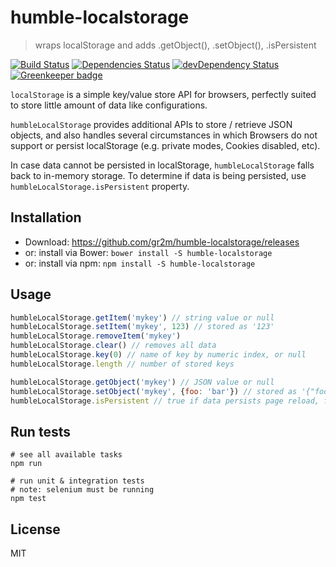 # humble-localstorage

> wraps localStorage and adds .getObject(), .setObject(), .isPersistent

[![Build Status](https://travis-ci.org/gr2m/humble-localstorage.png?branch=master)](https://travis-ci.org/gr2m/humble-localstorage/)
[![Dependencies Status](https://david-dm.org/gr2m/humble-localstorage.svg)](https://david-dm.org/gr2m/humble-localstorage)
[![devDependency Status](https://david-dm.org/gr2m/humble-localstorage/dev-status.svg)](https://david-dm.org/gr2m/humble-localstorage#info=devDependencies) [![Greenkeeper badge](https://badges.greenkeeper.io/gr2m/humble-localstorage.svg)](https://greenkeeper.io/)

`localStorage` is a simple key/value store API for browsers, perfectly
suited to store little amount of data like configurations.

`humbleLocalStorage` provides additional APIs to store / retrieve
JSON objects, and also handles several circumstances in which Browsers
do not support or persist localStorage (e.g. private modes,
Cookies disabled, etc).

In case data cannot be persisted in localStorage,  `humbleLocalStorage`
falls back to in-memory storage. To determine if data is being persisted,
use `humbleLocalStorage.isPersistent` property.


## Installation

- Download: https://github.com/gr2m/humble-localstorage/releases
- or: install via Bower: `bower install -S humble-localstorage`
- or: install via npm: `npm install -S humble-localstorage`


## Usage

```js
humbleLocalStorage.getItem('mykey') // string value or null
humbleLocalStorage.setItem('mykey', 123) // stored as '123'
humbleLocalStorage.removeItem('mykey')
humbleLocalStorage.clear() // removes all data
humbleLocalStorage.key(0) // name of key by numeric index, or null
humbleLocalStorage.length // number of stored keys

humbleLocalStorage.getObject('mykey') // JSON value or null
humbleLocalStorage.setObject('mykey', {foo: 'bar'}) // stored as '{"foo": "bar"}'
humbleLocalStorage.isPersistent // true if data persists page reload, false if not
```


## Run tests

```
# see all available tasks
npm run

# run unit & integration tests
# note: selenium must be running
npm test
```

## License

MIT
